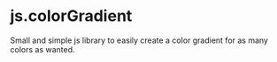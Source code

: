 js.colorGradient
================

Small and simple js library to easily create a color gradient for as many colors as wanted.
